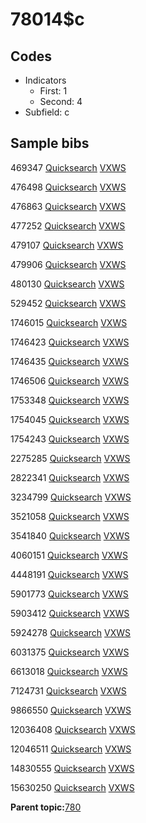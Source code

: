 # 78014$c

## Codes

-   Indicators
    -   First: 1
    -   Second: 4
-   Subfield: c

## Sample bibs

469347 [Quicksearch](https://search.library.yale.edu/catalog/469347) [VXWS](http://prodorbis.library.yale.edu:7014/vxws/GetHoldingsService?bibId=469347)

476498 [Quicksearch](https://search.library.yale.edu/catalog/476498) [VXWS](http://prodorbis.library.yale.edu:7014/vxws/GetHoldingsService?bibId=476498)

476863 [Quicksearch](https://search.library.yale.edu/catalog/476863) [VXWS](http://prodorbis.library.yale.edu:7014/vxws/GetHoldingsService?bibId=476863)

477252 [Quicksearch](https://search.library.yale.edu/catalog/477252) [VXWS](http://prodorbis.library.yale.edu:7014/vxws/GetHoldingsService?bibId=477252)

479107 [Quicksearch](https://search.library.yale.edu/catalog/479107) [VXWS](http://prodorbis.library.yale.edu:7014/vxws/GetHoldingsService?bibId=479107)

479906 [Quicksearch](https://search.library.yale.edu/catalog/479906) [VXWS](http://prodorbis.library.yale.edu:7014/vxws/GetHoldingsService?bibId=479906)

480130 [Quicksearch](https://search.library.yale.edu/catalog/480130) [VXWS](http://prodorbis.library.yale.edu:7014/vxws/GetHoldingsService?bibId=480130)

529452 [Quicksearch](https://search.library.yale.edu/catalog/529452) [VXWS](http://prodorbis.library.yale.edu:7014/vxws/GetHoldingsService?bibId=529452)

1746015 [Quicksearch](https://search.library.yale.edu/catalog/1746015) [VXWS](http://prodorbis.library.yale.edu:7014/vxws/GetHoldingsService?bibId=1746015)

1746423 [Quicksearch](https://search.library.yale.edu/catalog/1746423) [VXWS](http://prodorbis.library.yale.edu:7014/vxws/GetHoldingsService?bibId=1746423)

1746435 [Quicksearch](https://search.library.yale.edu/catalog/1746435) [VXWS](http://prodorbis.library.yale.edu:7014/vxws/GetHoldingsService?bibId=1746435)

1746506 [Quicksearch](https://search.library.yale.edu/catalog/1746506) [VXWS](http://prodorbis.library.yale.edu:7014/vxws/GetHoldingsService?bibId=1746506)

1753348 [Quicksearch](https://search.library.yale.edu/catalog/1753348) [VXWS](http://prodorbis.library.yale.edu:7014/vxws/GetHoldingsService?bibId=1753348)

1754045 [Quicksearch](https://search.library.yale.edu/catalog/1754045) [VXWS](http://prodorbis.library.yale.edu:7014/vxws/GetHoldingsService?bibId=1754045)

1754243 [Quicksearch](https://search.library.yale.edu/catalog/1754243) [VXWS](http://prodorbis.library.yale.edu:7014/vxws/GetHoldingsService?bibId=1754243)

2275285 [Quicksearch](https://search.library.yale.edu/catalog/2275285) [VXWS](http://prodorbis.library.yale.edu:7014/vxws/GetHoldingsService?bibId=2275285)

2822341 [Quicksearch](https://search.library.yale.edu/catalog/2822341) [VXWS](http://prodorbis.library.yale.edu:7014/vxws/GetHoldingsService?bibId=2822341)

3234799 [Quicksearch](https://search.library.yale.edu/catalog/3234799) [VXWS](http://prodorbis.library.yale.edu:7014/vxws/GetHoldingsService?bibId=3234799)

3521058 [Quicksearch](https://search.library.yale.edu/catalog/3521058) [VXWS](http://prodorbis.library.yale.edu:7014/vxws/GetHoldingsService?bibId=3521058)

3541840 [Quicksearch](https://search.library.yale.edu/catalog/3541840) [VXWS](http://prodorbis.library.yale.edu:7014/vxws/GetHoldingsService?bibId=3541840)

4060151 [Quicksearch](https://search.library.yale.edu/catalog/4060151) [VXWS](http://prodorbis.library.yale.edu:7014/vxws/GetHoldingsService?bibId=4060151)

4448191 [Quicksearch](https://search.library.yale.edu/catalog/4448191) [VXWS](http://prodorbis.library.yale.edu:7014/vxws/GetHoldingsService?bibId=4448191)

5901773 [Quicksearch](https://search.library.yale.edu/catalog/5901773) [VXWS](http://prodorbis.library.yale.edu:7014/vxws/GetHoldingsService?bibId=5901773)

5903412 [Quicksearch](https://search.library.yale.edu/catalog/5903412) [VXWS](http://prodorbis.library.yale.edu:7014/vxws/GetHoldingsService?bibId=5903412)

5924278 [Quicksearch](https://search.library.yale.edu/catalog/5924278) [VXWS](http://prodorbis.library.yale.edu:7014/vxws/GetHoldingsService?bibId=5924278)

6031375 [Quicksearch](https://search.library.yale.edu/catalog/6031375) [VXWS](http://prodorbis.library.yale.edu:7014/vxws/GetHoldingsService?bibId=6031375)

6613018 [Quicksearch](https://search.library.yale.edu/catalog/6613018) [VXWS](http://prodorbis.library.yale.edu:7014/vxws/GetHoldingsService?bibId=6613018)

7124731 [Quicksearch](https://search.library.yale.edu/catalog/7124731) [VXWS](http://prodorbis.library.yale.edu:7014/vxws/GetHoldingsService?bibId=7124731)

9866550 [Quicksearch](https://search.library.yale.edu/catalog/9866550) [VXWS](http://prodorbis.library.yale.edu:7014/vxws/GetHoldingsService?bibId=9866550)

12036408 [Quicksearch](https://search.library.yale.edu/catalog/12036408) [VXWS](http://prodorbis.library.yale.edu:7014/vxws/GetHoldingsService?bibId=12036408)

12046511 [Quicksearch](https://search.library.yale.edu/catalog/12046511) [VXWS](http://prodorbis.library.yale.edu:7014/vxws/GetHoldingsService?bibId=12046511)

14830555 [Quicksearch](https://search.library.yale.edu/catalog/14830555) [VXWS](http://prodorbis.library.yale.edu:7014/vxws/GetHoldingsService?bibId=14830555)

15630250 [Quicksearch](https://search.library.yale.edu/catalog/15630250) [VXWS](http://prodorbis.library.yale.edu:7014/vxws/GetHoldingsService?bibId=15630250)

**Parent topic:**[780](../../tags/780/780.md)

